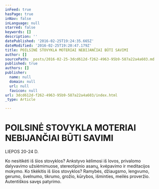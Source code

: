 ```yaml
---
inFeed: true
hasPage: true
inNav: false
inLanguage: null
starred: false
keywords: []
description: ''
datePublished: '2016-02-25T19:24:35.665Z'
dateModified: '2016-02-25T19:20:47.179Z'
title: POILSINĖ STOVYKLA MOTERIAI NEBIJANČIAI BŪTI SAVIMI
author: []
sourcePath: _posts/2016-02-25-3dcd612d-f262-4963-95b9-587a22a4a603.md
published: true
authors: []
publisher:
  name: null
  domain: null
  url: null
  favicon: null
url: 3dcd612d-f262-4963-95b9-587a22a4a603/index.html
_type: Article

---
```

# POILSINĖ STOVYKLA MOTERIAI NEBIJANČIAI BŪTI SAVIMI

LIEPOS 20-24 D.

Ko nesitikėti iš šios stovyklos? Ankstyvo kėlimosi iš lovos, privalomo dalyvavimo užsiėmimuose, stereotipinio asanų, kvėpavimo ir meditacijos mokymo. Ko tikėkitis iš šios stovyklos? Ramybės, džiaugsmo, lengvumo, gerumo, švelnumo, tikrumo, grožio, kūrybos, išminties, meilės proveržio. Autentiškos savęs patyrimo.